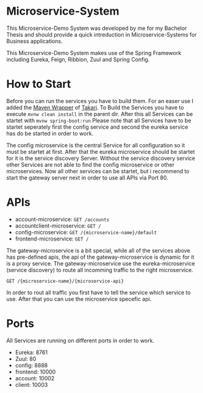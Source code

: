 # Microservice-System

This Microservice-Demo System was developed by me for my Bachelor Thesis and should provide a quick intreduction in Microservice-Systems for Business applications.

This Microservice-Demo System makes use of the Spring Framework including Eureka, Feign, Ribbion, Zuul and Spring Config.

# How to Start

Before you can run the services you have to build them. For an easer use I added the [Maven Wrapper](https://github.com/takari/maven-wrapper) of [Takari](https://github.com/takari). 
To Build the Services you have to execute `mvnw clean install` in the parent dir.
After this all Services can be startet with `mvnw spring-boot:run`
Please note that all Services have to be startet seperately first the config service and second the eureka service has do be started in order to work.

The config microservice is the central Service for all configuration so it must be startet at first.
After that the eureka microservice should be startet for it is the service discovery Server.
Without the service discovery service other Services are not able to find the config microservice or other microservices.
Now all other services can be startet, but i recommend to start the gateway server next in order to use all APIs via Port 80.

# APIs

* account-microservice: `GET /accounts`
* accountclient-microservice: `GET /`
* config-microservice: `GET /{microservice-name}/default`
* frontend-microservice: `GET /`

The gateway-microservice is a bit special, while all of the services above has pre-defined apis, the api of the gateway-microservice is dynamic for it is a proxy service.
The gateway-microservice use the eureka-microservice (service discovery) to route all incomming traffic to the right microservice.
````
GET /{microservice-name}/{microservice-api}
````
In order to rout all traffic you first have to tell the service which service to use.
After that you can use the microservice specefic api.

# Ports

All Services are running on different ports in order to work.

* Eureka: 8761
* Zuul: 80
* config: 8888
* frontend: 10000
* account: 10002
* client: 10003
